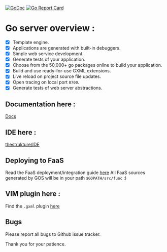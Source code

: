 
[![GoDoc](https://godoc.org/github.com/cheikhshift/gos?status.svg)](https://godoc.org/github.com/cheikhshift/gos) [![Go Report Card](https://goreportcard.com/badge/github.com/cheikhshift/gos)](https://goreportcard.com/report/github.com/cheikhshift/gos)

# Go server overview :

- [x] Template engine.
- [x] Applications are generated with built-in debuggers.
- [x] Simple web service development.
- [x] Generate tests of your application.
- [x] Choose from the 50,000+ go packages online to build your application.
- [x] Build and use ready-for-use GXML extensions.
- [x] Live reload on project source file updates.
- [x] Open tracing on local port `8700`.
- [x] Generate tests of web server abstractions.

## Documentation here :
[Docs](http://gophersauce.com)

## IDE here :
[thestrukture/IDE](https://github.com/thestrukture/IDE)

## Deploying to FaaS
Read the FaaS deployment/integration guide [here](faas.md)
All FaaS sources generated by GOS will be in your path `$GOPATH/src/func` :)


## VIM plugin here :
Find the `.gxml` plugin [here](https://github.com/cheikhshift/vim-gos)

## Bugs

Please report all bugs to Github issue tracker.

Thank you for your patience.
